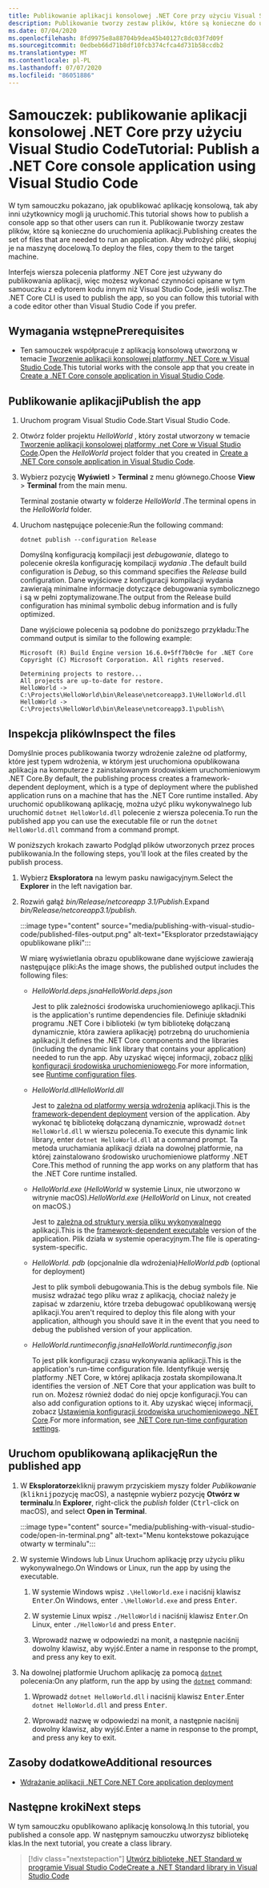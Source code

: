 ```yaml
---
title: Publikowanie aplikacji konsolowej .NET Core przy użyciu Visual Studio Code
description: Publikowanie tworzy zestaw plików, które są konieczne do uruchomienia aplikacji .NET Core.
ms.date: 07/04/2020
ms.openlocfilehash: 8fd9975e8a88704b9dea45b40127c8dc03f7d09f
ms.sourcegitcommit: 0edbeb66d71b8df10fcb374cfca4d731b58ccdb2
ms.translationtype: MT
ms.contentlocale: pl-PL
ms.lasthandoff: 07/07/2020
ms.locfileid: "86051886"
---
```

# <a name="tutorial-publish-a-net-core-console-application-using-visual-studio-code"></a><span data-ttu-id="f3c06-103">Samouczek: publikowanie aplikacji konsolowej .NET Core przy użyciu Visual Studio Code</span><span class="sxs-lookup"><span data-stu-id="f3c06-103">Tutorial: Publish a .NET Core console application using Visual Studio Code</span></span>

<span data-ttu-id="f3c06-104">W tym samouczku pokazano, jak opublikować aplikację konsolową, tak aby inni użytkownicy mogli ją uruchomić.</span><span class="sxs-lookup"><span data-stu-id="f3c06-104">This tutorial shows how to publish a console app so that other users can run it.</span></span> <span data-ttu-id="f3c06-105">Publikowanie tworzy zestaw plików, które są konieczne do uruchomienia aplikacji.</span><span class="sxs-lookup"><span data-stu-id="f3c06-105">Publishing creates the set of files that are needed to run an application.</span></span> <span data-ttu-id="f3c06-106">Aby wdrożyć pliki, skopiuj je na maszynę docelową.</span><span class="sxs-lookup"><span data-stu-id="f3c06-106">To deploy the files, copy them to the target machine.</span></span>

<span data-ttu-id="f3c06-107">Interfejs wiersza polecenia platformy .NET Core jest używany do publikowania aplikacji, więc możesz wykonać czynności opisane w tym samouczku z edytorem kodu innym niż Visual Studio Code, jeśli wolisz.</span><span class="sxs-lookup"><span data-stu-id="f3c06-107">The .NET Core CLI is used to publish the app, so you can follow this tutorial with a code editor other than Visual Studio Code if you prefer.</span></span>

## <a name="prerequisites"></a><span data-ttu-id="f3c06-108">Wymagania wstępne</span><span class="sxs-lookup"><span data-stu-id="f3c06-108">Prerequisites</span></span>

- <span data-ttu-id="f3c06-109">Ten samouczek współpracuje z aplikacją konsolową utworzoną w temacie [Tworzenie aplikacji konsolowej platformy .NET Core w Visual Studio Code](with-visual-studio-code.md).</span><span class="sxs-lookup"><span data-stu-id="f3c06-109">This tutorial works with the console app that you create in [Create a .NET Core console application in Visual Studio Code](with-visual-studio-code.md).</span></span>

## <a name="publish-the-app"></a><span data-ttu-id="f3c06-110">Publikowanie aplikacji</span><span class="sxs-lookup"><span data-stu-id="f3c06-110">Publish the app</span></span>

1. <span data-ttu-id="f3c06-111">Uruchom program Visual Studio Code.</span><span class="sxs-lookup"><span data-stu-id="f3c06-111">Start Visual Studio Code.</span></span>

1. <span data-ttu-id="f3c06-112">Otwórz folder projektu *HelloWorld* , który został utworzony w temacie [Tworzenie aplikacji konsolowej platformy .net Core w Visual Studio Code](with-visual-studio-code.md).</span><span class="sxs-lookup"><span data-stu-id="f3c06-112">Open the *HelloWorld* project folder that you created in [Create a .NET Core console application in Visual Studio Code](with-visual-studio-code.md).</span></span>

1. <span data-ttu-id="f3c06-113">Wybierz pozycję **Wyświetl**  >  **Terminal** z menu głównego.</span><span class="sxs-lookup"><span data-stu-id="f3c06-113">Choose **View** > **Terminal** from the main menu.</span></span>

   <span data-ttu-id="f3c06-114">Terminal zostanie otwarty w folderze *HelloWorld* .</span><span class="sxs-lookup"><span data-stu-id="f3c06-114">The terminal opens in the *HelloWorld* folder.</span></span>

1. <span data-ttu-id="f3c06-115">Uruchom następujące polecenie:</span><span class="sxs-lookup"><span data-stu-id="f3c06-115">Run the following command:</span></span>

   ```dotnetcli
   dotnet publish --configuration Release
   ```

   <span data-ttu-id="f3c06-116">Domyślną konfiguracją kompilacji jest *debugowanie*, dlatego to polecenie określa konfigurację kompilacji *wydania* .</span><span class="sxs-lookup"><span data-stu-id="f3c06-116">The default build configuration is *Debug*, so this command specifies the *Release* build configuration.</span></span> <span data-ttu-id="f3c06-117">Dane wyjściowe z konfiguracji kompilacji wydania zawierają minimalne informacje dotyczące debugowania symbolicznego i są w pełni zoptymalizowane.</span><span class="sxs-lookup"><span data-stu-id="f3c06-117">The output from the Release build configuration has minimal symbolic debug information and is fully optimized.</span></span>

   <span data-ttu-id="f3c06-118">Dane wyjściowe polecenia są podobne do poniższego przykładu:</span><span class="sxs-lookup"><span data-stu-id="f3c06-118">The command output is similar to the following example:</span></span>

   ```
   Microsoft (R) Build Engine version 16.6.0+5ff7b0c9e for .NET Core
   Copyright (C) Microsoft Corporation. All rights reserved.

   Determining projects to restore...
   All projects are up-to-date for restore.
   HelloWorld -> C:\Projects\HelloWorld\bin\Release\netcoreapp3.1\HelloWorld.dll
   HelloWorld -> C:\Projects\HelloWorld\bin\Release\netcoreapp3.1\publish\
   ```

## <a name="inspect-the-files"></a><span data-ttu-id="f3c06-119">Inspekcja plików</span><span class="sxs-lookup"><span data-stu-id="f3c06-119">Inspect the files</span></span>

<span data-ttu-id="f3c06-120">Domyślnie proces publikowania tworzy wdrożenie zależne od platformy, które jest typem wdrożenia, w którym jest uruchomiona opublikowana aplikacja na komputerze z zainstalowanym środowiskiem uruchomieniowym .NET Core.</span><span class="sxs-lookup"><span data-stu-id="f3c06-120">By default, the publishing process creates a framework-dependent deployment, which is a type of deployment where the published application runs on a machine that has the .NET Core runtime installed.</span></span> <span data-ttu-id="f3c06-121">Aby uruchomić opublikowaną aplikację, można użyć pliku wykonywalnego lub uruchomić `dotnet HelloWorld.dll` polecenie z wiersza polecenia.</span><span class="sxs-lookup"><span data-stu-id="f3c06-121">To run the published app you can use the executable file or run the `dotnet HelloWorld.dll` command from a command prompt.</span></span>

<span data-ttu-id="f3c06-122">W poniższych krokach zawarto Podgląd plików utworzonych przez proces publikowania.</span><span class="sxs-lookup"><span data-stu-id="f3c06-122">In the following steps, you'll look at the files created by the publish process.</span></span>

1. <span data-ttu-id="f3c06-123">Wybierz **Eksploratora** na lewym pasku nawigacyjnym.</span><span class="sxs-lookup"><span data-stu-id="f3c06-123">Select the **Explorer** in the left navigation bar.</span></span>

1. <span data-ttu-id="f3c06-124">Rozwiń gałąź *bin/Release/netcoreapp 3.1/Publish*.</span><span class="sxs-lookup"><span data-stu-id="f3c06-124">Expand *bin/Release/netcoreapp3.1/publish*.</span></span>

   :::image type="content" source="media/publishing-with-visual-studio-code/published-files-output.png" alt-text="Eksplorator przedstawiający opublikowane pliki":::

   <span data-ttu-id="f3c06-126">W miarę wyświetlania obrazu opublikowane dane wyjściowe zawierają następujące pliki:</span><span class="sxs-lookup"><span data-stu-id="f3c06-126">As the image shows, the published output includes the following files:</span></span>

   * <span data-ttu-id="f3c06-127">*HelloWorld.deps.jsna*</span><span class="sxs-lookup"><span data-stu-id="f3c06-127">*HelloWorld.deps.json*</span></span>

      <span data-ttu-id="f3c06-128">Jest to plik zależności środowiska uruchomieniowego aplikacji.</span><span class="sxs-lookup"><span data-stu-id="f3c06-128">This is the application's runtime dependencies file.</span></span> <span data-ttu-id="f3c06-129">Definiuje składniki programu .NET Core i biblioteki (w tym bibliotekę dołączaną dynamicznie, która zawiera aplikację) potrzebną do uruchomienia aplikacji.</span><span class="sxs-lookup"><span data-stu-id="f3c06-129">It defines the .NET Core components and the libraries (including the dynamic link library that contains your application) needed to run the app.</span></span> <span data-ttu-id="f3c06-130">Aby uzyskać więcej informacji, zobacz [pliki konfiguracji środowiska uruchomieniowego](https://github.com/dotnet/cli/blob/85ca206d84633d658d7363894c4ea9d59e515c1a/Documentation/specs/runtime-configuration-file.md).</span><span class="sxs-lookup"><span data-stu-id="f3c06-130">For more information, see [Runtime configuration files](https://github.com/dotnet/cli/blob/85ca206d84633d658d7363894c4ea9d59e515c1a/Documentation/specs/runtime-configuration-file.md).</span></span>

   * <span data-ttu-id="f3c06-131">*HelloWorld.dll*</span><span class="sxs-lookup"><span data-stu-id="f3c06-131">*HelloWorld.dll*</span></span>

      <span data-ttu-id="f3c06-132">Jest to [zależna od platformy wersja wdrożenia](../deploying/deploy-with-cli.md#framework-dependent-deployment) aplikacji.</span><span class="sxs-lookup"><span data-stu-id="f3c06-132">This is the [framework-dependent deployment](../deploying/deploy-with-cli.md#framework-dependent-deployment) version of the application.</span></span> <span data-ttu-id="f3c06-133">Aby wykonać tę bibliotekę dołączaną dynamicznie, wprowadź `dotnet HelloWorld.dll` w wierszu polecenia.</span><span class="sxs-lookup"><span data-stu-id="f3c06-133">To execute this dynamic link library, enter `dotnet HelloWorld.dll` at a command prompt.</span></span> <span data-ttu-id="f3c06-134">Ta metoda uruchamiania aplikacji działa na dowolnej platformie, na której zainstalowano środowisko uruchomieniowe platformy .NET Core.</span><span class="sxs-lookup"><span data-stu-id="f3c06-134">This method of running the app works on any platform that has the .NET Core runtime installed.</span></span>

   * <span data-ttu-id="f3c06-135">*HelloWorld.exe* (*HelloWorld* w systemie Linux, nie utworzono w witrynie macOS).</span><span class="sxs-lookup"><span data-stu-id="f3c06-135">*HelloWorld.exe* (*HelloWorld* on Linux, not created on macOS.)</span></span>

      <span data-ttu-id="f3c06-136">Jest to [zależna od struktury wersja pliku wykonywalnego](../deploying/deploy-with-cli.md#framework-dependent-executable) aplikacji.</span><span class="sxs-lookup"><span data-stu-id="f3c06-136">This is the [framework-dependent executable](../deploying/deploy-with-cli.md#framework-dependent-executable) version of the application.</span></span> <span data-ttu-id="f3c06-137">Plik działa w systemie operacyjnym.</span><span class="sxs-lookup"><span data-stu-id="f3c06-137">The file is operating-system-specific.</span></span>

   * <span data-ttu-id="f3c06-138">*HelloWorld. pdb* (opcjonalnie dla wdrożenia)</span><span class="sxs-lookup"><span data-stu-id="f3c06-138">*HelloWorld.pdb* (optional for deployment)</span></span>

      <span data-ttu-id="f3c06-139">Jest to plik symboli debugowania.</span><span class="sxs-lookup"><span data-stu-id="f3c06-139">This is the debug symbols file.</span></span> <span data-ttu-id="f3c06-140">Nie musisz wdrażać tego pliku wraz z aplikacją, chociaż należy je zapisać w zdarzeniu, które trzeba debugować opublikowaną wersję aplikacji.</span><span class="sxs-lookup"><span data-stu-id="f3c06-140">You aren't required to deploy this file along with your application, although you should save it in the event that you need to debug the published version of your application.</span></span>

   * <span data-ttu-id="f3c06-141">*HelloWorld.runtimeconfig.jsna*</span><span class="sxs-lookup"><span data-stu-id="f3c06-141">*HelloWorld.runtimeconfig.json*</span></span>

      <span data-ttu-id="f3c06-142">To jest plik konfiguracji czasu wykonywania aplikacji.</span><span class="sxs-lookup"><span data-stu-id="f3c06-142">This is the application's run-time configuration file.</span></span> <span data-ttu-id="f3c06-143">Identyfikuje wersję platformy .NET Core, w której aplikacja została skompilowana.</span><span class="sxs-lookup"><span data-stu-id="f3c06-143">It identifies the version of .NET Core that your application was built to run on.</span></span> <span data-ttu-id="f3c06-144">Możesz również dodać do niej opcje konfiguracji.</span><span class="sxs-lookup"><span data-stu-id="f3c06-144">You can also add configuration options to it.</span></span> <span data-ttu-id="f3c06-145">Aby uzyskać więcej informacji, zobacz [Ustawienia konfiguracji środowiska uruchomieniowego .NET Core](../run-time-config/index.md#runtimeconfigjson).</span><span class="sxs-lookup"><span data-stu-id="f3c06-145">For more information, see [.NET Core run-time configuration settings](../run-time-config/index.md#runtimeconfigjson).</span></span>

## <a name="run-the-published-app"></a><span data-ttu-id="f3c06-146">Uruchom opublikowaną aplikację</span><span class="sxs-lookup"><span data-stu-id="f3c06-146">Run the published app</span></span>

1. <span data-ttu-id="f3c06-147">W **Eksploratorze**kliknij prawym przyciskiem myszy folder *Publikowanie* (<kbd>kliknij</kbd>pozycję macOS), a następnie wybierz pozycję **Otwórz w terminalu**.</span><span class="sxs-lookup"><span data-stu-id="f3c06-147">In **Explorer**, right-click the *publish* folder (<kbd>Ctrl</kbd>-click on macOS), and select **Open in Terminal**.</span></span>

   :::image type="content" source="media/publishing-with-visual-studio-code/open-in-terminal.png" alt-text="Menu kontekstowe pokazujące otwarty w terminalu":::

1. <span data-ttu-id="f3c06-149">W systemie Windows lub Linux Uruchom aplikację przy użyciu pliku wykonywalnego.</span><span class="sxs-lookup"><span data-stu-id="f3c06-149">On Windows or Linux, run the app by using the executable.</span></span>

   1. <span data-ttu-id="f3c06-150">W systemie Windows wpisz `.\HelloWorld.exe` i naciśnij klawisz <kbd>Enter</kbd>.</span><span class="sxs-lookup"><span data-stu-id="f3c06-150">On Windows, enter `.\HelloWorld.exe` and press <kbd>Enter</kbd>.</span></span>

   1. <span data-ttu-id="f3c06-151">W systemie Linux wpisz `./HelloWorld` i naciśnij klawisz <kbd>Enter</kbd>.</span><span class="sxs-lookup"><span data-stu-id="f3c06-151">On Linux, enter `./HelloWorld` and press <kbd>Enter</kbd>.</span></span>

   1. <span data-ttu-id="f3c06-152">Wprowadź nazwę w odpowiedzi na monit, a następnie naciśnij dowolny klawisz, aby wyjść.</span><span class="sxs-lookup"><span data-stu-id="f3c06-152">Enter a name in response to the prompt, and press any key to exit.</span></span>

1. <span data-ttu-id="f3c06-153">Na dowolnej platformie Uruchom aplikację za pomocą [`dotnet`](../tools/dotnet.md) polecenia:</span><span class="sxs-lookup"><span data-stu-id="f3c06-153">On any platform, run the app by using the  [`dotnet`](../tools/dotnet.md) command:</span></span>

   1. <span data-ttu-id="f3c06-154">Wprowadź `dotnet HelloWorld.dll` i naciśnij klawisz <kbd>Enter</kbd>.</span><span class="sxs-lookup"><span data-stu-id="f3c06-154">Enter `dotnet HelloWorld.dll` and press <kbd>Enter</kbd>.</span></span>

   1. <span data-ttu-id="f3c06-155">Wprowadź nazwę w odpowiedzi na monit, a następnie naciśnij dowolny klawisz, aby wyjść.</span><span class="sxs-lookup"><span data-stu-id="f3c06-155">Enter a name in response to the prompt, and press any key to exit.</span></span>

## <a name="additional-resources"></a><span data-ttu-id="f3c06-156">Zasoby dodatkowe</span><span class="sxs-lookup"><span data-stu-id="f3c06-156">Additional resources</span></span>

- [<span data-ttu-id="f3c06-157">Wdrażanie aplikacji .NET Core</span><span class="sxs-lookup"><span data-stu-id="f3c06-157">.NET Core application deployment</span></span>](../deploying/index.md)

## <a name="next-steps"></a><span data-ttu-id="f3c06-158">Następne kroki</span><span class="sxs-lookup"><span data-stu-id="f3c06-158">Next steps</span></span>

<span data-ttu-id="f3c06-159">W tym samouczku opublikowano aplikację konsolową.</span><span class="sxs-lookup"><span data-stu-id="f3c06-159">In this tutorial, you published a console app.</span></span> <span data-ttu-id="f3c06-160">W następnym samouczku utworzysz bibliotekę klas.</span><span class="sxs-lookup"><span data-stu-id="f3c06-160">In the next tutorial, you create a class library.</span></span>

> [!div class="nextstepaction"]
> [<span data-ttu-id="f3c06-161">Utwórz bibliotekę .NET Standard w programie Visual Studio Code</span><span class="sxs-lookup"><span data-stu-id="f3c06-161">Create a .NET Standard library in Visual Studio Code</span></span>](library-with-visual-studio-code.md)

